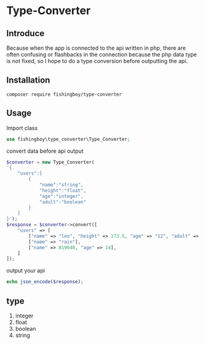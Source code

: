# Type-Converter

## Introduce
Because when the app is connected to the api written in php, there are often confusing or flashbacks in the connection because the php data type is not fixed, so I hope to do a type conversion before outputting the api.

## Installation
```
composer require fishingboy/type-converter
```

## Usage

Import class
```php
use fishingboy\type_converter\Type_Converter;
```

convert data before api output
```php
$converter = new Type_Converter(
'{
    "users":[
        {
            "name":"string",
            "height":"float",
            "age":"integer",
            "adult":"boolean"
        }
    ]
}');
$response = $converter->convert([
    "users" => [
        ["name" => "leo", "height" => 173.5, "age" => "12", "adult" => false],
        ["name" => "rain"],
        ["name" => 819040, "age" => 14],
    ]
]);
```

output your api
```php
echo json_encode($response);
```

## type
1. integer
2. float
3. boolean
4. string